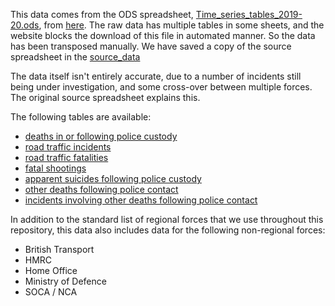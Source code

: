 This data comes from the ODS spreadsheet, [Time_series_tables_2019-20.ods](https://policeconduct.gov.uk/sites/default/files/Documents/statistics/Time_series_tables_2019-20.ods), from [here](https://policeconduct.gov.uk/research-and-learning/statistics/annual-deaths-during-or-following-police-contact-statistics).  The raw data has multiple tables in some sheets, and the website blocks the download of this file in automated manner.  So the data has been transposed manually.  We have saved a copy of the source spreadsheet in the [source_data](../../source_data/deaths-during-or-following-police-contact/Time_series_tables_2019-20.ods)

The data itself isn't entirely accurate, due to a number of incidents still being under investigation, and some cross-over between multiple forces.  The original source spreadsheet explains this.

The following tables are available:

- [deaths in or following police custody](custody_by_force/fatalities.csv)
- [road traffic incidents](rti_by_force/incidents.csv)
- [road traffic fatalities](rti_by_force/fatalities.csv)
- [fatal shootings](shootings_by_force/fatalities.csv)
- [apparent suicides following police custody](suicides_by_force/fatalities.csv)
- [other deaths following police contact](other_contact_by_force/fatalities.csv)
- [incidents involving other deaths following police contact](other_contact_by_force/incidents.csv)

In addition to the standard list of regional forces that we use throughout this repository, this data also includes data for the following non-regional forces:

- British Transport
- HMRC
- Home Office
- Ministry of Defence
- SOCA / NCA
